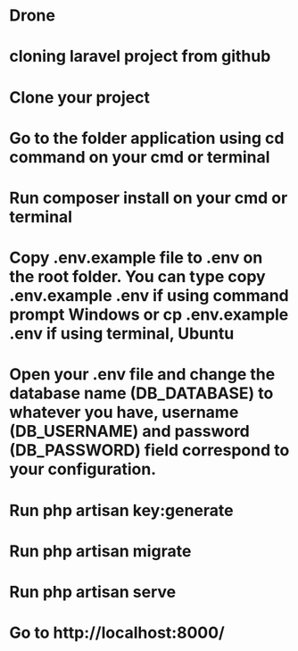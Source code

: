# Drone
# cloning laravel project from github
# Clone your project
# Go to the folder application using cd command on your cmd or terminal
# Run composer install on your cmd or terminal
# Copy .env.example file to .env on the root folder. You can type copy .env.example .env if using command prompt Windows or cp .env.example .env if using terminal, Ubuntu
# Open your .env file and change the database name (DB_DATABASE) to whatever you have, username (DB_USERNAME) and password (DB_PASSWORD) field correspond to your configuration.
# Run php artisan key:generate
# Run php artisan migrate
# Run php artisan serve
# Go to http://localhost:8000/
